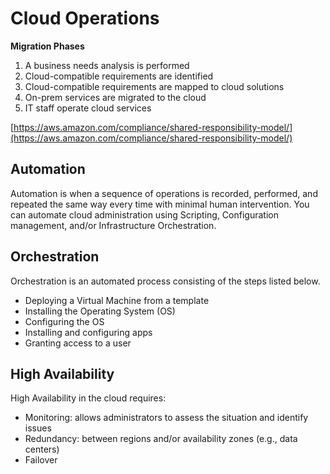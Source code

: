 # Cloud Operations

**Migration Phases**  
1. A business needs analysis is performed 
2. Cloud-compatible requirements are identified
3. Cloud-compatible requirements are mapped to cloud solutions
4. On-prem services are migrated to the cloud
5. IT staff operate cloud services

[https://aws.amazon.com/compliance/shared-responsibility-model/](https://aws.amazon.com/compliance/shared-responsibility-model/)

## Automation
Automation is when a sequence of operations is recorded, performed, and repeated the same way every time with minimal human intervention. You can automate cloud administration using Scripting, Configuration management, and/or Infrastructure Orchestration. 

## Orchestration
Orchestration is an automated process consisting of the steps listed below. 
* Deploying a Virtual Machine from a template
* Installing the Operating System (OS)
* Configuring the OS
* Installing and configuring apps
* Granting access to a user 

## High Availability
High Availability in the cloud requires:
* Monitoring: allows administrators to assess the situation and identify issues
* Redundancy: between regions and/or availability zones (e.g., data centers)
* Failover